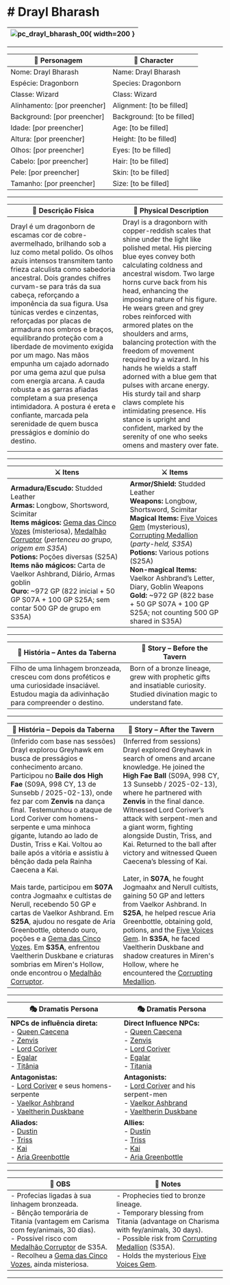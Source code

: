 # # Drayl Bharash

| ![pc_drayl_bharash_00](assets/pc/pc_drayl_bharash_00.png){ width=200 } |
| ---------------------------------------------------------------------- |

---

| **🧙 Personagem**            | **🧙 Character**           |
| ---------------------------- | -------------------------- |
| Nome: Drayl Bharash          | Name: Drayl Bharash        |
| Espécie: Dragonborn          | Species: Dragonborn        |
| Classe: Wizard               | Class: Wizard              |
| Alinhamento: [por preencher] | Alignment: [to be filled]  |
| Background: [por preencher]  | Background: [to be filled] |
| Idade: [por preencher]       | Age: [to be filled]        |
| Altura: [por preencher]      | Height: [to be filled]     |
| Olhos: [por preencher]       | Eyes: [to be filled]       |
| Cabelo: [por preencher]      | Hair: [to be filled]       |
| Pele: [por preencher]        | Skin: [to be filled]       |
| Tamanho:  [por preencher]    | Size:  [to be filled]      |

---

| **📜 Descrição Física** | **📜 Physical Description** |
| ----------------------- | --------------------------- |
| Drayl é um dragonborn de escamas cor de cobre-avermelhado, brilhando sob a luz como metal polido. Os olhos azuis intensos transmitem tanto frieza calculista como sabedoria ancestral. Dois grandes chifres curvam-se para trás da sua cabeça, reforçando a imponência da sua figura. Usa túnicas verdes e cinzentas, reforçadas por placas de armadura nos ombros e braços, equilibrando proteção com a liberdade de movimento exigida por um mago. Nas mãos empunha um cajado adornado por uma gema azul que pulsa com energia arcana. A cauda robusta e as garras afiadas completam a sua presença intimidadora. A postura é ereta e confiante, marcada pela serenidade de quem busca presságios e domínio do destino. | Drayl is a dragonborn with copper-reddish scales that shine under the light like polished metal. His piercing blue eyes convey both calculating coldness and ancestral wisdom. Two large horns curve back from his head, enhancing the imposing nature of his figure. He wears green and grey robes reinforced with armored plates on the shoulders and arms, balancing protection with the freedom of movement required by a wizard. In his hands he wields a staff adorned with a blue gem that pulses with arcane energy. His sturdy tail and sharp claws complete his intimidating presence. His stance is upright and confident, marked by the serenity of one who seeks omens and mastery over fate. |

---

| **⚔️ Itens**                                                                                                                                                                                                                         | **⚔️ Items**                                                                                                                                                        |
| ------------------------------------------------------------------------------------------------------------------------------------------------------------------------------------------------------------------------------------ | ------------------------------------------------------------------------------------------------------------------------------------------------------------------- |
| **Armadura/Escudo:** Studded Leather <br>**Armas:** Longbow, Shortsword, Scimitar <br>**Items mágicos:** [Gema das Cinco Vozes](../items/gema_cinco_vozes.md) (misteriosa), [Medalhão Corruptor](../items/medalhao_corruptor.md) (*pertenceu ao grupo, origem em S35A*) <br>**Potions:** Poções diversas (S25A) <br>**Items não mágicos:** Carta de Vaelkor Ashbrand, Diário, Armas goblin <br>**Ouro:** ~972 GP (822 inicial + 50 GP S07A + 100 GP S25A; sem contar 500 GP de grupo em S35A) | **Armor/Shield:** Studded Leather <br>**Weapons:** Longbow, Shortsword, Scimitar <br>**Magical Items:** [Five Voices Gem](../items/gema_cinco_vozes.md) (mysterious), [Corrupting Medallion](../items/medalhao_corruptor.md) (*party-held, S35A*) <br>**Potions:** Various potions (S25A) <br>**Non-magical Items:** Vaelkor Ashbrand’s Letter, Diary, Goblin Weapons <br>**Gold:** ~972 GP (822 base + 50 GP S07A + 100 GP S25A; not counting 500 GP shared in S35A) |

---

| **📖 História – Antes da Taberna** | **📖 Story – Before the Tavern** |
| ---------------------------------- | -------------------------------- |
| Filho de uma linhagem bronzeada, cresceu com dons proféticos e uma curiosidade insaciável. Estudou magia da adivinhação para compreender o destino. | Born of a bronze lineage, grew with prophetic gifts and insatiable curiosity. Studied divination magic to understand fate. |

---

| **📖 História – Depois da Taberna** | **📖 Story – After the Tavern** |
| ----------------------------------- | -------------------------------- |
| (Inferido com base nas sessões) Drayl explorou Greyhawk em busca de presságios e conhecimento arcano. Participou no **Baile dos High Fae** (S09A, 998 CY, 13 de Sunsebb / 2025-02-13), onde fez par com **Zenvis** na dança final. Testemunhou o ataque de Lord Coriver com homens-serpente e uma minhoca gigante, lutando ao lado de Dustin, Triss e Kai. Voltou ao baile após a vitória e assistiu à bênção dada pela Rainha Caecena a Kai.<br><br>Mais tarde, participou em **S07A** contra Jogmaahx e cultistas de Nerull, recebendo 50 GP e cartas de Vaelkor Ashbrand. Em **S25A**, ajudou no resgate de Aria Greenbottle, obtendo ouro, poções e a [Gema das Cinco Vozes](../items/gema_cinco_vozes.md). Em **S35A**, enfrentou Vaeltherin Duskbane e criaturas sombrias em Miren's Hollow, onde encontrou o [Medalhão Corruptor](../items/medalhao_corruptor.md). | (Inferred from sessions) Drayl explored Greyhawk in search of omens and arcane knowledge. He joined the **High Fae Ball** (S09A, 998 CY, 13 Sunsebb / 2025-02-13), where he partnered with **Zenvis** in the final dance. Witnessed Lord Coriver’s attack with serpent-men and a giant worm, fighting alongside Dustin, Triss, and Kai. Returned to the ball after victory and witnessed Queen Caecena’s blessing of Kai.<br><br>Later, in **S07A**, he fought Jogmaahx and Nerull cultists, gaining 50 GP and letters from Vaelkor Ashbrand. In **S25A**, he helped rescue Aria Greenbottle, obtaining gold, potions, and the [Five Voices Gem](../items/gema_cinco_vozes.md). In **S35A**, he faced Vaeltherin Duskbane and shadow creatures in Miren's Hollow, where he encountered the [Corrupting Medallion](../items/medalhao_corruptor.md). |

---

| **🎭 Dramatis Persona**                                                                                                                 | **🎭 Dramatis Persona**                                                                                                           |
| --------------------------------------------------------------------------------------------------------------------------------------- | --------------------------------------------------------------------------------------------------------------------------------- |
| **NPCs de influência direta:**  <br>- [Queen Caecena](queen_caecena.md) <br>- [Zenvis](zenvis.md) <br>- [Lord Coriver](lord_coriver.md) <br>- [Egalar](docs/npc/-/wild/egalar.md) <br>- [Titânia](docs/npc/-/Fey/titania.md) | **Direct Influence NPCs:**  <br>- [Queen Caecena](queen_caecena.md) <br>- [Zenvis](zenvis.md) <br>- [Lord Coriver](lord_coriver.md) <br>- [Egalar](docs/npc/-/wild/egalar.md) <br>- [Titania](docs/npc/-/Fey/titania.md) |
| **Antagonistas:**  <br>- [Lord Coriver](lord_coriver.md) e seus homens-serpente <br>- [Vaelkor Ashbrand](vaelkor_ashbrand.md) <br>- [Vaeltherin Duskbane](vaeltherin_duskbane.md) | **Antagonists:**  <br>- [Lord Coriver](lord_coriver.md) and his serpent-men <br>- [Vaelkor Ashbrand](vaelkor_ashbrand.md) <br>- [Vaeltherin Duskbane](vaeltherin_duskbane.md) |
| **Aliados:**  <br>- [Dustin](docs/dm/-/pc/pc_dustin_thorne.md)<br>- [Triss](docs/dm/-/pc/pc_triss_merril.md)<br>- [Kai](docs/pc/-/pc_kai.md)<br>- [Aria Greenbottle](aria_greenbottle.md) | **Allies:**  <br>- [Dustin](docs/dm/-/pc/pc_dustin_thorne.md)<br>- [Triss](docs/dm/-/pc/pc_triss_merril.md)<br>- [Kai](docs/pc/-/pc_kai.md)<br>- [Aria Greenbottle](aria_greenbottle.md) |

---

| **🔮 OBS** | **🔮 Notes** |
| ---------- | ------------ |
| - Profecias ligadas à sua linhagem bronzeada.<br>- Bênção temporária de Titania (vantagem em Carisma com fey/animais, 30 dias).<br>- Possível risco com [Medalhão Corruptor](../items/medalhao_corruptor.md) de S35A.<br>- Recolheu a [Gema das Cinco Vozes](../items/gema_cinco_vozes.md), ainda misteriosa. | - Prophecies tied to bronze lineage.<br>- Temporary blessing from Titania (advantage on Charisma with fey/animals, 30 days).<br>- Possible risk from [Corrupting Medallion](../items/medalhao_corruptor.md) (S35A).<br>- Holds the mysterious [Five Voices Gem](../items/gema_cinco_vozes.md). |

---
